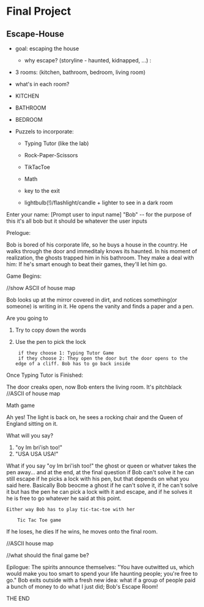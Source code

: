 # Final Project 

## Escape-House

- goal: escaping the house 
  - why escape? (storyline - haunted, kidnapped, ...) : 

- 3 rooms: (kitchen, bathroom, bedroom, living room)
- what's in each room?
- KITCHEN
- BATHROOM
- BEDROOM

- Puzzels to incorporate: 
  - Typing Tutor (like the lab)  
  - Rock-Paper-Scissors
  - TikTacToe
  - Math
  
  - key to the exit 
  - lightbulb(!)/flashlight/candle + lighter to see in a dark room 


Enter your name: [Prompt user to input name] "Bob" -- for the purpose of this it's all bob but it should be whatever the user inputs 

Prelogue:

Bob is bored of his corporate life, so he buys a house in the country. He walks through the door and immeditaly knows its haunted.
In his moment of realization, the ghosts trapped him in his bathroom. They make a deal with him: If he's smart enough to beat their games, they'll let him go.  

Game Begins: 

//show ASCII of house map

Bob looks up at the mirror covered in dirt, and notices something(or someone) is writing in it. He opens the vanity and finds a paper and a pen.

Are you going to 
1. Try to copy down the words
2. Use the pen to pick the lock

        if they choose 1: Typing Tutor Game
        if they choose 2: They open the door but the door opens to the edge of a cliff. Bob has to go back inside 
        

Once Typing Tutor is Finished:

The door creaks open, now Bob enters the living room. It's pitchblack //ASCII of house map 

  Math game

Ah yes! The light is back on, he sees a rocking chair and the Queen of England sitting on it. 

What will you say?
1. "oy Im bri'ish too!"
2. "USA USA USA!"

  What if you say "oy Im bri'ish too!" the ghost or queen or whatver takes the pen away... and at the end, at the final question if Bob can't solve it he can still escape if he picks a lock with his pen, but that depends on what you said here. Basically Bob beocme a ghost if he can't solve it, if he can't solve it but has the pen he can pick a lock with it and escape, and if he solves it he is free to go whatever he said at this point.
  
    Either way Bob has to play tic-tac-toe with her
   
        Tic Tac Toe game

If he loses, he dies
If he wins, he moves onto the final room. 



//ASCII house map

//what should the final game be?

Epilogue:
The spirits announce themselves: "You have outwitted us, which would make you too smart to spend your life haunting people; you're free to go." Bob exits outside with a fresh new idea: what if a group of people paid a bunch of money to do what I just did; Bob's Escape Room! 

THE END
